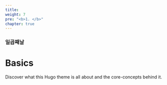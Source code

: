 ```yaml
---
title:
weight: 7
pre: "<b>1. </b>"
chapter: true
---
```


### 일곱째날

# Basics

Discover what this Hugo theme is all about and the core-concepts behind it.
